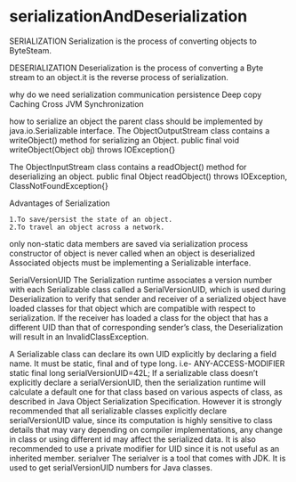# serializationAndDeserialization
SERIALIZATION
 Serialization is  the process of converting objects to ByteSteam.

DESERIALIZATION
   Deserialization is the process of converting a Byte stream to an object.it is the    reverse process of serialization.
		
		


why do we need serialization
    communication
    persistence
    Deep copy
    Caching
    Cross JVM Synchronization

how to serialize an object
the parent class should be implemented by java.io.Serializable interface.
The ObjectOutputStream class contains a writeObject() method for serializing an Object.
    	public final void writeObject(Object obj)
                   	throws IOException{}
   
The ObjectInputStream class contains a readObject() method for deserializing an object.
    	public final Object readObject()
              	throws IOException,
           	ClassNotFoundException{}

Advantages of Serialization

	1.To save/persist the state of an object.
	2.To travel an object across a network.


only non-static data members are saved via serialization process
constructor of object is never called when an object is deserialized
Associated objects must be implementing a Serializable interface.


SerialVersionUID The Serialization runtime associates a version number with each Serializable class called a SerialVersionUID, which is used during Deserialization to verify that sender and receiver of a serialized object have loaded classes for that object which are compatible with respect to serialization. If the receiver has loaded a class for the object that has a different UID than that of corresponding sender’s class, the Deserialization will result in an InvalidClassException.

A Serializable class can declare its own UID explicitly by declaring a field name. It must be static, final and of type long. i.e- ANY-ACCESS-MODIFIER static final long serialVersionUID=42L; If a serializable class doesn’t explicitly declare a serialVersionUID, then the serialization runtime will calculate a default one for that class based on various aspects of class, as described in Java Object Serialization Specification. However it is strongly recommended that all serializable classes explicitly declare serialVersionUID value, since its computation is highly sensitive to class details that may vary depending on compiler implementations, any change in class or using different id may affect the serialized data. It is also recommended to use a private modifier for UID since it is not useful as an inherited member. serialver The serialver is a tool that comes with JDK. It is used to get serialVersionUID numbers for Java classes.

